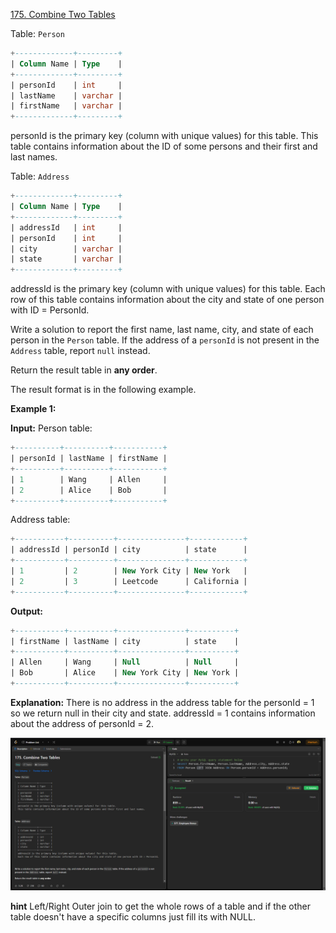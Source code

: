 [175. Combine Two Tables](https://leetcode.com/problems/combine-two-tables/)

Table: `Person`

```sql
+-------------+---------+
| Column Name | Type    |
+-------------+---------+
| personId    | int     |
| lastName    | varchar |
| firstName   | varchar |
+-------------+---------+
```

personId is the primary key (column with unique values) for this table.
This table contains information about the ID of some persons and their first and last names.

Table: `Address`

```sql
+-------------+---------+
| Column Name | Type    |
+-------------+---------+
| addressId   | int     |
| personId    | int     |
| city        | varchar |
| state       | varchar |
+-------------+---------+
```

addressId is the primary key (column with unique values) for this table.
Each row of this table contains information about the city and state of one person with ID = PersonId.

Write a solution to report the first name, last name, city, and state of each person in the `Person` table. If the address of a `personId` is not present in the `Address` table, report `null` instead.

Return the result table in **any order**.

The result format is in the following example.

**Example 1:**

**Input:**
Person table:

```sql
+----------+----------+-----------+
| personId | lastName | firstName |
+----------+----------+-----------+
| 1        | Wang     | Allen     |
| 2        | Alice    | Bob       |
+----------+----------+-----------+
```

Address table:

```sql
+-----------+----------+---------------+------------+
| addressId | personId | city          | state      |
+-----------+----------+---------------+------------+
| 1         | 2        | New York City | New York   |
| 2         | 3        | Leetcode      | California |
+-----------+----------+---------------+------------+
```

**Output:**

```sql
+-----------+----------+---------------+----------+
| firstName | lastName | city          | state    |
+-----------+----------+---------------+----------+
| Allen     | Wang     | Null          | Null     |
| Bob       | Alice    | New York City | New York |
+-----------+----------+---------------+----------+
```

**Explanation:**
There is no address in the address table for the personId = 1 so we return null in their city and state.
addressId = 1 contains information about the address of personId = 2.

![solution proof](./ss.png)

**hint**
Left/Right Outer join to get the whole rows of a table and if the other table doesn't have a specific columns just fill its with NULL.
